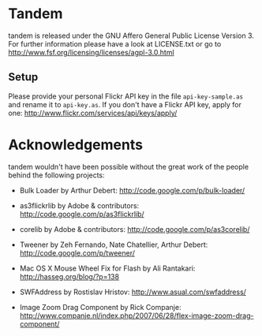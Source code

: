 # Tandem  
  
tandem is released under the GNU Affero General Public License Version 3.
For further information please have a look at LICENSE.txt or go to
<http://www.fsf.org/licensing/licenses/agpl-3.0.html>

## Setup

Please provide your personal Flickr API key in the file `api-key-sample.as`
and rename it to `api-key.as`. If you don't have a Flickr API key, apply for
one: <http://www.flickr.com/services/api/keys/apply/>

# Acknowledgements

tandem wouldn't have been possible without the great work of the people
behind the following projects:

- Bulk Loader by Arthur Debert:
  <http://code.google.com/p/bulk-loader/>

- as3flickrlib by Adobe & contributors:
  <http://code.google.com/p/as3flickrlib/>

- corelib by Adobe & contributors:
  <http://code.google.com/p/as3corelib/>

- Tweener by Zeh Fernando, Nate Chatellier, Arthur Debert:
  <http://code.google.com/p/tweener/>
  
- Mac OS X Mouse Wheel Fix for Flash by Ali Rantakari:
  <http://hasseg.org/blog/?p=138>
  
- SWFAddress by Rostislav Hristov:
  <http://www.asual.com/swfaddress/>
  
- Image Zoom Drag Component by Rick Companje:
  <http://www.companje.nl/index.php/2007/06/28/flex-image-zoom-drag-component/>
